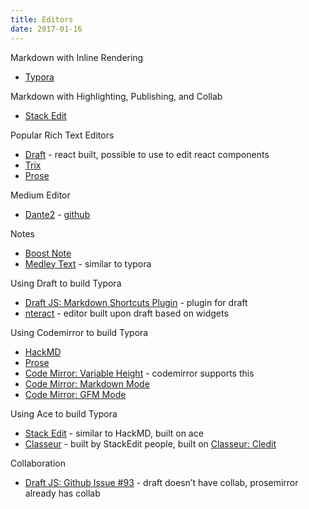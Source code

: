 ```yaml
---
title: Editors
date: 2017-01-16
---
```


Markdown with Inline Rendering
- [Typora](https://typora.io)

Markdown with Highlighting, Publishing, and Collab
- [Stack Edit](https://stackedit.io)

Popular Rich Text Editors
- [Draft](https://facebook.github.io/draft-js/) - react built, possible to use to edit react components
- [Trix](https://trix-editor.org)
- [Prose](http://prosemirror.net)

Medium Editor
- [Dante2](https://michelson.github.io/dante2/) - [github](https://github.com/michelson/dante2)

Notes
- [Boost Note](http://boostnote.io)
- [Medley Text](http://medleytext.net) - similar to typora

Using Draft to build Typora
- [Draft JS: Markdown Shortcuts Plugin](https://github.com/ngs/draft-js-markdown-shortcuts-plugin) - plugin for draft
- [nteract](https://github.com/nteract/nteract) - editor built upon draft based on widgets

Using Codemirror to build Typora
- [HackMD](https://github.com/hackmdio/hackmd)
- [Prose](https://github.com/prose/prose)
- [Code Mirror: Variable Height](https://codemirror.net/demo/variableheight.html) - codemirror supports this
- [Code Mirror: Markdown Mode](https://codemirror.net/mode/markdown/)
- [Code Mirror: GFM Mode](https://codemirror.net/mode/gfm/index.html)

Using Ace to build Typora
- [Stack Edit](https://stackedit.io/editor) - similar to HackMD, built on ace
- [Classeur](http://classeur.io) - built by StackEdit people, built on [Classeur: Cledit](https://github.com/classeur/cledit)

Collaboration
- [Draft JS: Github Issue #93](https://github.com/facebook/draft-js/issues/93) - draft doesn’t have collab, prosemirror already has collab

